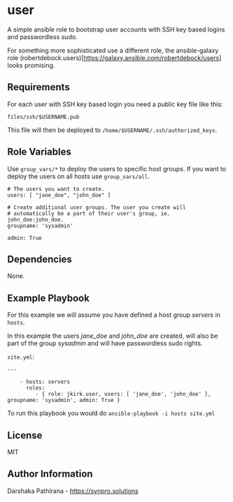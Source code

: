 user
====

A simple ansible role to bootstrap user accounts with SSH key based logins and passwordless sudo.

For something more sophisticated use a different role, the ansible-galaxy role (robertdebock.users)[https://galaxy.ansible.com/robertdebock/users] looks promising.

Requirements
------------

For each user with SSH key based login you need a public key file like this:

`files/ssh/$USERNAME.pub`

This file will then be deployed to `/home/$USERNAME/.ssh/authorized_keys`.

Role Variables
--------------

Use `group_vars/*` to deploy the users to specific host groups. If you want to deploy the users on all hosts use `group_vars/all`.


```
# The users you want to create.
users: [ "jane_doe", "john_doe" ]

# Create additional user groups. The user you create will
# automatically be a part of their user's group, ie. john_doe:john_doe.
groupname: 'sysadmin'

admin: True
```

Dependencies
------------

None.

Example Playbook
----------------

For this example we will assume you have defined a host group *servers* in `hosts`.

In this example the users *jane_doe* and *john_doe* are created, will also be part of the group *sysadmin* and will have passwordless sudo rights.

`site.yml`:

```
---

    - hosts: servers
      roles:
         - { role: jkirk.user, users: [ 'jane_doe', 'john_doe' ], groupname: 'sysadmin', admin: True }
```

To run this playbook you would do `ansible-playbook -i hosts site.yml`

License
-------

MIT

Author Information
------------------

Darshaka Pathirana - https://synpro.solutions
